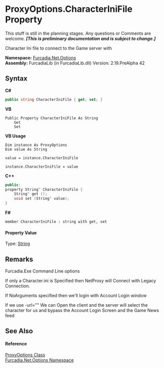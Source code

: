 # ProxyOptions.CharacterIniFile Property 
This stuff is still in the planning stages. Any questions or Comments are welcome. _**\[This is preliminary documentation and is subject to change.\]**_

Character Ini file to connect to the Game server with

**Namespace:**&nbsp;<a href="N_Furcadia_Net_Options">Furcadia.Net.Options</a><br />**Assembly:**&nbsp;FurcadiaLib (in FurcadiaLib.dll) Version: 2.19.PreAlpha 42

## Syntax

**C#**<br />
``` C#
public string CharacterIniFile { get; set; }
```

**VB**<br />
``` VB
Public Property CharacterIniFile As String
	Get
	Set
```

**VB Usage**<br />
``` VB Usage
Dim instance As ProxyOptions
Dim value As String

value = instance.CharacterIniFile

instance.CharacterIniFile = value
```

**C++**<br />
``` C++
public:
property String^ CharacterIniFile {
	String^ get ();
	void set (String^ value);
}
```

**F#**<br />
``` F#
member CharacterIniFile : string with get, set

```


#### Property Value
Type: <a href="http://msdn2.microsoft.com/en-us/library/s1wwdcbf" target="_blank">String</a>

## Remarks

Furcadia.Exe Command Line options

If only a Character.ini is Specified then NetProxy will Connect with Legacy Connection.

If NoArguments specified then we'll login with Account Login window

If we use -url="" We can Open the client and the server will select the character for us and bypass the Account Login Screen and the Game News feed


## See Also


#### Reference
<a href="T_Furcadia_Net_Options_ProxyOptions">ProxyOptions Class</a><br /><a href="N_Furcadia_Net_Options">Furcadia.Net.Options Namespace</a><br />
